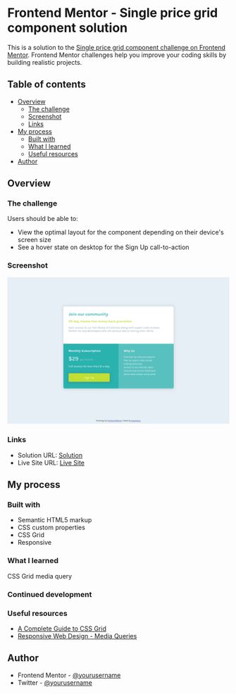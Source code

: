 # Frontend Mentor - Single price grid component solution

This is a solution to the [Single price grid component challenge on Frontend Mentor](https://www.frontendmentor.io/challenges/single-price-grid-component-5ce41129d0ff452fec5abbbc). Frontend Mentor challenges help you improve your coding skills by building realistic projects. 

## Table of contents

- [Overview](#overview)
  - [The challenge](#the-challenge)
  - [Screenshot](#screenshot)
  - [Links](#links)
- [My process](#my-process)
  - [Built with](#built-with)
  - [What I learned](#what-i-learned)
  - [Useful resources](#useful-resources)
- [Author](#author)


## Overview

### The challenge

Users should be able to:

- View the optimal layout for the component depending on their device's screen size
- See a hover state on desktop for the Sign Up call-to-action

### Screenshot

![Screenshot](images/screeshot.png)


### Links

- Solution URL: [Solution](https://github.com/zepolrepus/single-price-grid-component-master.git)
- Live Site URL: [Live Site](https://vercel.com/zepolrepus/single-price-grid-component-master)

## My process

### Built with

- Semantic HTML5 markup
- CSS custom properties
- CSS Grid
- Responsive


### What I learned

CSS Grid
media query

### Continued development


### Useful resources

- [A Complete Guide to CSS Grid](https://css-tricks.com/snippets/css/complete-guide-grid/)
- [Responsive Web Design - Media Queries](https://www.w3schools.com/css/css_rwd_mediaqueries.asp) 


## Author

- Frontend Mentor - [@yourusername](https://www.frontendmentor.io/profile/zepolrepus)
- Twitter - [@yourusername](https://www.twitter.com/yourusername)
